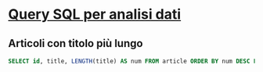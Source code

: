 # [Query SQL per analisi dati](https://github.com/TurboLabIt/TurboLab.it/blob/main/docs/sql-query.md)


## Articoli con titolo più lungo

````sql
SELECT id, title, LENGTH(title) AS num FROM article ORDER BY num DESC LIMIT 10;
````
